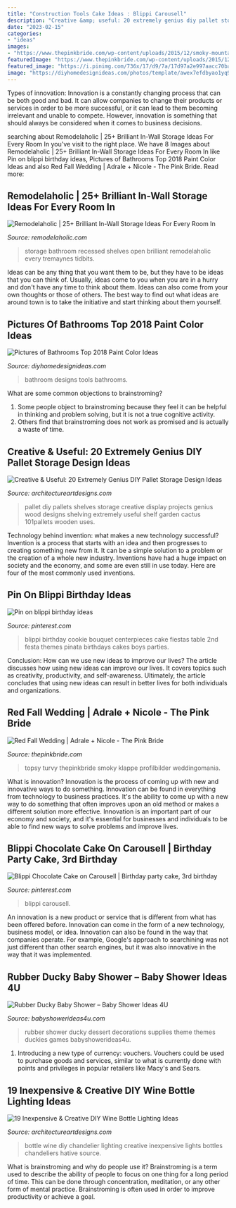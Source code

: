 ```yaml
---
title: "Construction Tools Cake Ideas : Blippi Carousell"
description: "Creative &amp; useful: 20 extremely genius diy pallet storage design ideas"
date: "2023-02-15"
categories:
- "ideas"
images:
- "https://www.thepinkbride.com/wp-content/uploads/2015/12/smoky-mountain-wedding-rustic-fall-red-lily-barn-madison-j-photography-7.jpg"
featuredImage: "https://www.thepinkbride.com/wp-content/uploads/2015/12/smoky-mountain-wedding-rustic-fall-red-lily-barn-madison-j-photography-7.jpg"
featured_image: "https://i.pinimg.com/736x/17/d9/7a/17d97a2e997aacc70bacfaffa5d75ae0.jpg"
image: "https://diyhomedesignideas.com/photos/template/awex7efdbyao1yq9qdgo.jpeg"
---
```



Types of innovation:
Innovation is a constantly changing process that can be both good and bad. It can allow companies to change their products or services in order to be more successful, or it can lead to them becoming irrelevant and unable to compete. However, innovation is something that should always be considered when it comes to business decisions.

	

		
searching about Remodelaholic | 25+ Brilliant In-Wall Storage Ideas For Every Room In you've visit to the right place. We have 8 Images about Remodelaholic | 25+ Brilliant In-Wall Storage Ideas For Every Room In like Pin on blippi birthday ideas, Pictures of Bathrooms Top 2018 Paint Color Ideas and also Red Fall Wedding | Adrale + Nicole - The Pink Bride. Read more:
		
    
## Remodelaholic | 25+ Brilliant In-Wall Storage Ideas For Every Room In

<img loading=lazy src="https://i1.wp.com/www.remodelaholic.com/wp-content/uploads/2016/02/Beadboard-Bathroom-in-wall-storage.jpg?resize=534%2C800&amp;ssl=1" onerror="this.onerror=null;this.src='https://tse3.mm.bing.net/th?id=OIP.H9mQOq6ygNZa2mGHq1ASoAHaLG&amp;pid=15.1';" alt="Remodelaholic | 25+ Brilliant In-Wall Storage Ideas For Every Room In">

_Source: remodelaholic.com_

>storage bathroom recessed shelves open brilliant remodelaholic every tremaynes tidbits. 

	

Ideas can be any thing that you want them to be, but they have to be ideas that you can think of. Usually, ideas come to you when you are in a hurry and don't have any time to think about them. Ideas can also come from your own thoughts or those of others. The best way to find out what ideas are around town is to take the initiative and start thinking about them yourself.

    
## Pictures Of Bathrooms Top 2018 Paint Color Ideas

<img loading=lazy src="https://diyhomedesignideas.com/photos/template/awex7efdbyao1yq9qdgo.jpeg" onerror="this.onerror=null;this.src='https://tse1.mm.bing.net/th?id=OIP.bPh9coCKfggAX7EAC7QMugHaE7&amp;pid=15.1';" alt="Pictures of Bathrooms Top 2018 Paint Color Ideas">

_Source: diyhomedesignideas.com_

>bathroom designs tools bathrooms. 

	

What are some common objections to brainstroming?
1. Some people object to brainstroming because they feel it can be helpful in thinking and problem solving, but it is not a true cognitive activity.
2. Others find that brainstroming does not work as promised and is actually a waste of time.

    
## Creative &amp; Useful: 20 Extremely Genius DIY Pallet Storage Design Ideas

<img loading=lazy src="https://www.architectureartdesigns.com/wp-content/uploads/2014/12/1814-630x839.jpg" onerror="this.onerror=null;this.src='https://tse4.mm.bing.net/th?id=OIP.TS8wga1sgK0F6RrwdSjuyAHaJ3&amp;pid=15.1';" alt="Creative &amp; Useful: 20 Extremely Genius DIY Pallet Storage Design Ideas">

_Source: architectureartdesigns.com_

>pallet diy pallets shelves storage creative display projects genius wood designs shelving extremely useful shelf garden cactus 101pallets wooden uses. 

	

Technology behind invention: what makes a new technology successful?
Invention is a process that starts with an idea and then progresses to creating something new from it. It can be a simple solution to a problem or the creation of a whole new industry. Inventions have had a huge impact on society and the economy, and some are even still in use today. Here are four of the most commonly used inventions.

    
## Pin On Blippi Birthday Ideas

<img loading=lazy src="https://i.pinimg.com/736x/17/d9/7a/17d97a2e997aacc70bacfaffa5d75ae0.jpg" onerror="this.onerror=null;this.src='https://tse3.mm.bing.net/th?id=OIP.zpktOMaVCnWYkK8z4xJ3IwHaJ3&amp;pid=15.1';" alt="Pin on blippi birthday ideas">

_Source: pinterest.com_

>blippi birthday cookie bouquet centerpieces cake fiestas table 2nd festa themes pinata birthdays cakes boys parties. 

	

Conclusion: How can we use new ideas to improve our lives?
The article discusses how using new ideas can improve our lives. It covers topics such as creativity, productivity, and self-awareness. Ultimately, the article concludes that using new ideas can result in better lives for both individuals and organizations.

    
## Red Fall Wedding | Adrale + Nicole - The Pink Bride

<img loading=lazy src="https://www.thepinkbride.com/wp-content/uploads/2015/12/smoky-mountain-wedding-rustic-fall-red-lily-barn-madison-j-photography-7.jpg" onerror="this.onerror=null;this.src='https://tse4.mm.bing.net/th?id=OIP.zUAz1DghOzZr1L79e1oZtgHaKp&amp;pid=15.1';" alt="Red Fall Wedding | Adrale + Nicole - The Pink Bride">

_Source: thepinkbride.com_

>topsy turvy thepinkbride smoky klappe profilbilder weddingomania. 

	

What is innovation?
Innovation is the process of coming up with new and innovative ways to do something. Innovation can be found in everything from technology to business practices. It's the ability to come up with a new way to do something that often improves upon an old method or makes a different solution more effective. Innovation is an important part of our economy and society, and it's essential for businesses and individuals to be able to find new ways to solve problems and improve lives.

    
## Blippi Chocolate Cake On Carousell | Birthday Party Cake, 3rd Birthday

<img loading=lazy src="https://i.pinimg.com/736x/8b/ab/04/8bab0458dca1cbe582008d6d784f9b2d.jpg" onerror="this.onerror=null;this.src='https://tse3.mm.bing.net/th?id=OIP.3PIMydaCBxDHVt95l4hDOQHaJ3&amp;pid=15.1';" alt="Blippi Chocolate Cake on Carousell | Birthday party cake, 3rd birthday">

_Source: pinterest.com_

>blippi carousell. 

	

An innovation is a new product or service that is different from what has been offered before. Innovation can come in the form of a new technology, business model, or idea. Innovation can also be found in the way that companies operate. For example, Google's approach to searchining was not just different than other search engines, but it was also innovative in the way that it was implemented.

    
## Rubber Ducky Baby Shower – Baby Shower Ideas 4U

<img loading=lazy src="https://babyshowerideas4u.com/wp-content/uploads/2016/03/rubber-ducky-baby-shower-dessert-tablescape.jpeg" onerror="this.onerror=null;this.src='https://tse2.mm.bing.net/th?id=OIP.19eydjSDw0SHVivlB-kyHwHaJ4&amp;pid=15.1';" alt="Rubber Ducky Baby Shower – Baby Shower Ideas 4U">

_Source: babyshowerideas4u.com_

>rubber shower ducky dessert decorations supplies theme themes duckies games babyshowerideas4u. 

	

1. Introducing a new type of currency: vouchers. Vouchers could be used to purchase goods and services, similar to what is currently done with points and privileges in popular retailers like Macy's and Sears. 

    
## 19 Inexpensive &amp; Creative DIY Wine Bottle Lighting Ideas

<img loading=lazy src="http://www.architectureartdesigns.com/wp-content/uploads/2015/01/152-630x956.jpg" onerror="this.onerror=null;this.src='https://tse4.mm.bing.net/th?id=OIP.NhzMN23M49eMeo1aga7N3AHaLP&amp;pid=15.1';" alt="19 Inexpensive &amp; Creative DIY Wine Bottle Lighting Ideas">

_Source: architectureartdesigns.com_

>bottle wine diy chandelier lighting creative inexpensive lights bottles chandeliers hative source. 

	

What is brainstroming and why do people use it?
Brainstroming is a term used to describe the ability of people to focus on one thing for a long period of time. This can be done through concentration, meditation, or any other form of mental practice. Brainstroming is often used in order to improve productivity or achieve a goal.

